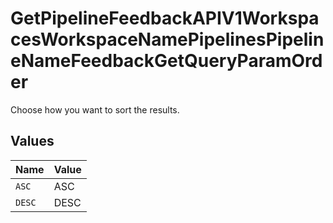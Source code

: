 # GetPipelineFeedbackAPIV1WorkspacesWorkspaceNamePipelinesPipelineNameFeedbackGetQueryParamOrder

Choose how you want to sort the results.


## Values

| Name   | Value  |
| ------ | ------ |
| `ASC`  | ASC    |
| `DESC` | DESC   |